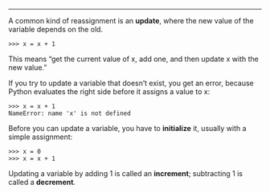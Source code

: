 ------------------

A common kind of reassignment is an <span>**update**</span>, where the new value of the variable depends on the old.

    >>> x = x + 1

This means “get the current value of <span>x</span>, add one, and then update <span>x</span> with the new value.”

If you try to update a variable that doesn’t exist, you get an error, because Python evaluates the right side before it assigns a value to <span>x</span>:

    >>> x = x + 1
    NameError: name 'x' is not defined

Before you can update a variable, you have to <span>**initialize**</span> it, usually with a simple assignment:

    >>> x = 0
    >>> x = x + 1

Updating a variable by adding 1 is called an <span>**increment**</span>; subtracting 1 is called a <span>**decrement**</span>.

